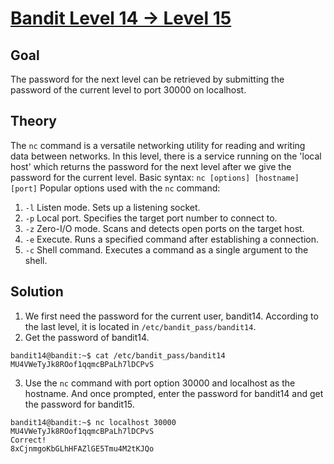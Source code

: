 # [Bandit Level 14 → Level 15](https://overthewire.org/wargames/bandit/bandit15.html)

## Goal
The password for the next level can be retrieved by submitting the password of the current level to port 30000 on localhost.

## Theory
The `nc` command is a versatile networking utility for reading and writing data between networks. In this level, there is a service running on the 'local host' which returns 
the password for the next level after we give the password for the current level.
Basic syntax: `nc [options] [hostname] [port]`
Popular options used with the `nc` command:
1. `-l`	Listen mode. Sets up a listening socket.
2. `-p`	Local port. Specifies the target port number to connect to.
3. `-z`	Zero-I/O mode. Scans and detects open ports on the target host.
4. `-e`	Execute. Runs a specified command after establishing a connection.
5. `-c` Shell command. Executes a command as a single argument to the shell.

## Solution
1. We first need the password for the current user, bandit14. According to the last level, it is located in `/etc/bandit_pass/bandit14`.
2. Get the password of bandit14.
```
bandit14@bandit:~$ cat /etc/bandit_pass/bandit14
MU4VWeTyJk8ROof1qqmcBPaLh7lDCPvS
```
3. Use the `nc` command with port option 30000 and localhost as the hostname. And once prompted, enter the password for bandit14 and get the password for bandit15.
```
bandit14@bandit:~$ nc localhost 30000
MU4VWeTyJk8ROof1qqmcBPaLh7lDCPvS
Correct!
8xCjnmgoKbGLhHFAZlGE5Tmu4M2tKJQo
```
